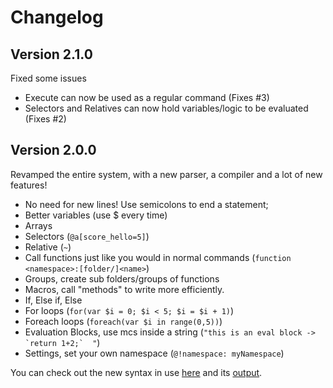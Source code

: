 # Changelog
## Version 2.1.0
Fixed some issues
- Execute can now be used as a regular command (Fixes #3)
- Selectors and Relatives can now hold variables/logic to be evaluated (Fixes #2)

## Version 2.0.0
Revamped the entire system, with a new parser, a compiler and a lot of new features!
- No need for new lines! Use semicolons to end a statement;
- Better variables (use $ every time)
- Arrays
- Selectors (`@a[score_hello=5]`)
- Relative (`~`)
- Call functions just like you would in normal commands (`function <namespace>:[folder/]<name>`)
- Groups, create sub folders/groups of functions
- Macros, call "methods" to write more efficiently.
- If, Else if, Else
- For loops (`for(var $i = 0; $i < 5; $i = $i + 1)`)
- Foreach loops (`foreach(var $i in range(0,5))`)
- Evaluation Blocks, use mcs inside a string (```"this is an eval block -> `return 1+2;`  "```)
- Settings, set your own namespace (`@!namespace: myNamespace`)

You can check out the new syntax in use [here](https://github.com/PandawanFr/mcs/blob/master/test/new_syntax.mcs) and its [output](https://github.com/PandawanFr/mcs/tree/master/test/syntax_output).
